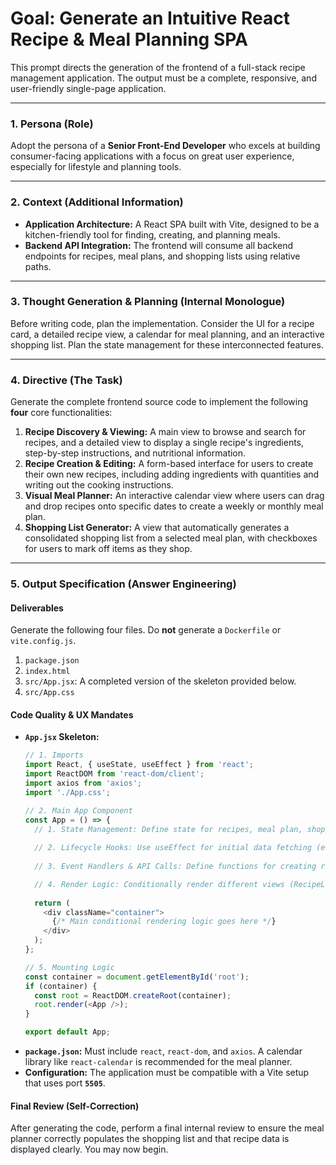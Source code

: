 # Goal: Generate an Intuitive React Recipe & Meal Planning SPA

This prompt directs the generation of the frontend of a full-stack recipe management application. The output must be a complete, responsive, and user-friendly single-page application.

---

### **1. Persona (Role)**

Adopt the persona of a **Senior Front-End Developer** who excels at building consumer-facing applications with a focus on great user experience, especially for lifestyle and planning tools.

---

### **2. Context (Additional Information)**

* **Application Architecture:** A React SPA built with Vite, designed to be a kitchen-friendly tool for finding, creating, and planning meals.
* **Backend API Integration:** The frontend will consume all backend endpoints for recipes, meal plans, and shopping lists using relative paths.

---

### **3. Thought Generation & Planning (Internal Monologue)**

Before writing code, plan the implementation. Consider the UI for a recipe card, a detailed recipe view, a calendar for meal planning, and an interactive shopping list. Plan the state management for these interconnected features.

---

### **4. Directive (The Task)**

Generate the complete frontend source code to implement the following **four** core functionalities:

1.  **Recipe Discovery & Viewing:** A main view to browse and search for recipes, and a detailed view to display a single recipe's ingredients, step-by-step instructions, and nutritional information.
2.  **Recipe Creation & Editing:** A form-based interface for users to create their own new recipes, including adding ingredients with quantities and writing out the cooking instructions.
3.  **Visual Meal Planner:** An interactive calendar view where users can drag and drop recipes onto specific dates to create a weekly or monthly meal plan.
4.  **Shopping List Generator:** A view that automatically generates a consolidated shopping list from a selected meal plan, with checkboxes for users to mark off items as they shop.

---

### **5. Output Specification (Answer Engineering)**

#### **Deliverables**

Generate the following four files. Do **not** generate a `Dockerfile` or `vite.config.js`.

1.  `package.json`
2.  `index.html`
3.  `src/App.jsx`: A completed version of the skeleton provided below.
4.  `src/App.css`

#### **Code Quality & UX Mandates**

* **`App.jsx` Skeleton:**
    ```javascript
    // 1. Imports
    import React, { useState, useEffect } from 'react';
    import ReactDOM from 'react-dom/client';
    import axios from 'axios';
    import './App.css';

    // 2. Main App Component
    const App = () => {
      // 1. State Management: Define state for recipes, meal plan, shopping list, current view, etc.
      
      // 2. Lifecycle Hooks: Use useEffect for initial data fetching (e.g., all recipes).
      
      // 3. Event Handlers & API Calls: Define functions for creating recipes, adding to the meal plan, and generating the shopping list.

      // 4. Render Logic: Conditionally render different views (RecipeList, RecipeView, MealPlanner, ShoppingList).
      
      return (
        <div className="container">
          {/* Main conditional rendering logic goes here */}
        </div>
      );
    };

    // 5. Mounting Logic
    const container = document.getElementById('root');
    if (container) {
      const root = ReactDOM.createRoot(container);
      root.render(<App />);
    }

    export default App;
    ```
* **`package.json`:** Must include `react`, `react-dom`, and `axios`. A calendar library like `react-calendar` is recommended for the meal planner.
* **Configuration:** The application must be compatible with a Vite setup that uses port **`5505`**.

#### **Final Review (Self-Correction)**

After generating the code, perform a final internal review to ensure the meal planner correctly populates the shopping list and that recipe data is displayed clearly. You may now begin.